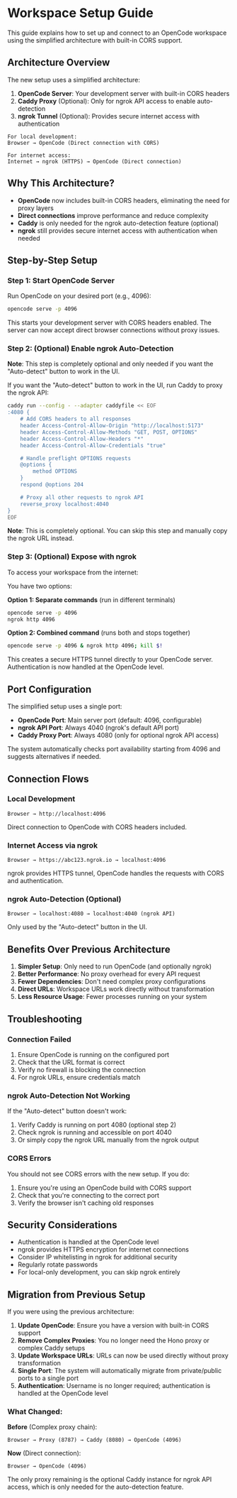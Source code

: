 # Workspace Setup Guide

This guide explains how to set up and connect to an OpenCode workspace using the simplified architecture with built-in CORS support.

## Architecture Overview

The new setup uses a simplified architecture:

1. **OpenCode Server**: Your development server with built-in CORS headers
2. **Caddy Proxy** (Optional): Only for ngrok API access to enable auto-detection
3. **ngrok Tunnel** (Optional): Provides secure internet access with authentication

```
For local development:
Browser → OpenCode (Direct connection with CORS)

For internet access:
Internet → ngrok (HTTPS) → OpenCode (Direct connection)
```

## Why This Architecture?

- **OpenCode** now includes built-in CORS headers, eliminating the need for proxy layers
- **Direct connections** improve performance and reduce complexity
- **Caddy** is only needed for the ngrok auto-detection feature (optional)
- **ngrok** still provides secure internet access with authentication when needed

## Step-by-Step Setup

### Step 1: Start OpenCode Server

Run OpenCode on your desired port (e.g., 4096):

```bash
opencode serve -p 4096
```

This starts your development server with CORS headers enabled. The server can now accept direct browser connections without proxy issues.

### Step 2: (Optional) Enable ngrok Auto-Detection

**Note**: This step is completely optional and only needed if you want the "Auto-detect" button to work in the UI.

If you want the "Auto-detect" button to work in the UI, run Caddy to proxy the ngrok API:

```bash
caddy run --config - --adapter caddyfile << EOF
:4080 {
    # Add CORS headers to all responses
    header Access-Control-Allow-Origin "http://localhost:5173"
    header Access-Control-Allow-Methods "GET, POST, OPTIONS"
    header Access-Control-Allow-Headers "*"
    header Access-Control-Allow-Credentials "true"

    # Handle preflight OPTIONS requests
    @options {
        method OPTIONS
    }
    respond @options 204

    # Proxy all other requests to ngrok API
    reverse_proxy localhost:4040
}
EOF
```

**Note**: This is completely optional. You can skip this step and manually copy the ngrok URL instead.

### Step 3: (Optional) Expose with ngrok

To access your workspace from the internet:

You have two options:

**Option 1: Separate commands** (run in different terminals)

```bash
opencode serve -p 4096
ngrok http 4096
```

**Option 2: Combined command** (runs both and stops together)

```bash
opencode serve -p 4096 & ngrok http 4096; kill $!
```

This creates a secure HTTPS tunnel directly to your OpenCode server. Authentication is now handled at the OpenCode level.

## Port Configuration

The simplified setup uses a single port:

- **OpenCode Port**: Main server port (default: 4096, configurable)
- **ngrok API Port**: Always 4040 (ngrok's default API port)
- **Caddy Proxy Port**: Always 4080 (only for optional ngrok API access)

The system automatically checks port availability starting from 4096 and suggests alternatives if needed.

## Connection Flows

### Local Development

```
Browser → http://localhost:4096
```

Direct connection to OpenCode with CORS headers included.

### Internet Access via ngrok

```
Browser → https://abc123.ngrok.io → localhost:4096
```

ngrok provides HTTPS tunnel, OpenCode handles the requests with CORS and authentication.

### ngrok Auto-Detection (Optional)

```
Browser → localhost:4080 → localhost:4040 (ngrok API)
```

Only used by the "Auto-detect" button in the UI.

## Benefits Over Previous Architecture

1. **Simpler Setup**: Only need to run OpenCode (and optionally ngrok)
2. **Better Performance**: No proxy overhead for every API request
3. **Fewer Dependencies**: Don't need complex proxy configurations
4. **Direct URLs**: Workspace URLs work directly without transformation
5. **Less Resource Usage**: Fewer processes running on your system

## Troubleshooting

### Connection Failed

1. Ensure OpenCode is running on the configured port
2. Check that the URL format is correct
3. Verify no firewall is blocking the connection
4. For ngrok URLs, ensure credentials match

### ngrok Auto-Detection Not Working

If the "Auto-detect" button doesn't work:

1. Verify Caddy is running on port 4080 (optional step 2)
2. Check ngrok is running and accessible on port 4040
3. Or simply copy the ngrok URL manually from the ngrok output

### CORS Errors

You should not see CORS errors with the new setup. If you do:

1. Ensure you're using an OpenCode build with CORS support
2. Check that you're connecting to the correct port
3. Verify the browser isn't caching old responses

## Security Considerations

- Authentication is handled at the OpenCode level
- ngrok provides HTTPS encryption for internet connections
- Consider IP whitelisting in ngrok for additional security
- Regularly rotate passwords
- For local-only development, you can skip ngrok entirely

## Migration from Previous Setup

If you were using the previous architecture:

1. **Update OpenCode**: Ensure you have a version with built-in CORS support
2. **Remove Complex Proxies**: You no longer need the Hono proxy or complex Caddy setups
3. **Update Workspace URLs**: URLs can now be used directly without proxy transformation
4. **Single Port**: The system will automatically migrate from private/public ports to a single port
5. **Authentication**: Username is no longer required; authentication is handled at the OpenCode level

### What Changed:

**Before** (Complex proxy chain):

```
Browser → Proxy (8787) → Caddy (8080) → OpenCode (4096)
```

**Now** (Direct connection):

```
Browser → OpenCode (4096)
```

The only proxy remaining is the optional Caddy instance for ngrok API access, which is only needed for the auto-detection feature.

